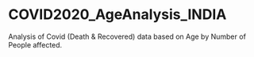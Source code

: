 # COVID2020_AgeAnalysis_INDIA
Analysis of Covid (Death &amp; Recovered) data based on Age by Number of People affected.
